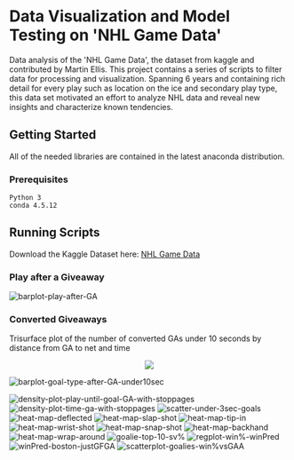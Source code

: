 # Data Visualization and Model Testing on 'NHL Game Data' 

Data analysis of the 'NHL Game Data', the dataset from kaggle and contributed by Martin Ellis. This project contains a series of scripts to filter data for processing and visualization. Spanning 6 years and containing rich detail for every play such as location on the ice and secondary play type, this data set motivated an effort to analyze NHL data and reveal new insights and characterize known tendencies. 


## Getting Started
All of the needed libraries are contained in the latest anaconda distribution.
### Prerequisites

```
Python 3
conda 4.5.12
```
## Running Scripts
Download the Kaggle Dataset here: [NHL Game Data](https://www.kaggle.com/martinellis/nhl-game-data)



### Play after a Giveaway
![barplot-play-after-GA](https://user-images.githubusercontent.com/21959159/58521134-a2dd9500-8178-11e9-99cb-39153086251b.png)

### Converted Giveaways
Trisurface plot of the number of converted GAs under 10 seconds by distance from GA to net and time
<p align="center">
  <img src="https://user-images.githubusercontent.com/21959159/58520036-3ca24380-8173-11e9-8646-6cd7a36ec1a7.gif">
</p>

![barplot-goal-type-after-GA-under10sec](https://user-images.githubusercontent.com/21959159/58521117-87728a00-8178-11e9-85fe-a43a18417b36.png)


![density-plot-play-until-goal-GA-with-stoppages](https://user-images.githubusercontent.com/21959159/58522103-1634d600-817c-11e9-805c-b34d4bb7f1e2.png)
![density-plot-time-ga-with-stoppages](https://user-images.githubusercontent.com/21959159/58522118-2c429680-817c-11e9-9c90-67f27dc48ee0.png)
![scatter-under-3sec-goals](https://user-images.githubusercontent.com/21959159/58522140-3ebcd000-817c-11e9-82bd-eef97b24b10d.png)
![heat-map-deflected](https://user-images.githubusercontent.com/21959159/58522141-3ebcd000-817c-11e9-87d9-a88ae49489fe.png)
![heat-map-slap-shot](https://user-images.githubusercontent.com/21959159/58522142-3f556680-817c-11e9-9119-c9b5e3450fbd.png)
![heat-map-tip-in](https://user-images.githubusercontent.com/21959159/58522143-3f556680-817c-11e9-8bba-983a2976d3f9.png)
![heat-map-wrist-shot](https://user-images.githubusercontent.com/21959159/58522144-3fedfd00-817c-11e9-8fd4-25f9ae2ddbcc.png)
![heat-map-snap-shot](https://user-images.githubusercontent.com/21959159/58522145-3fedfd00-817c-11e9-9751-09f672dc6d63.png)
![heat-map-backhand](https://user-images.githubusercontent.com/21959159/58522146-3fedfd00-817c-11e9-9f57-2d4f10bd3cad.png)
![heat-map-wrap-around](https://user-images.githubusercontent.com/21959159/58522147-3fedfd00-817c-11e9-8c46-9d995ba43d2a.png)
![goalie-top-10-sv%](https://user-images.githubusercontent.com/21959159/58522148-40869380-817c-11e9-840d-8d94bdd0a9aa.png)
![regplot-win%-winPred](https://user-images.githubusercontent.com/21959159/58522149-40869380-817c-11e9-9f48-33ca647cfeaa.png)
![winPred-boston-justGFGA](https://user-images.githubusercontent.com/21959159/58522150-40869380-817c-11e9-9b93-dcc7021f636b.png)
![scatterplot-goalies-win%vsGAA](https://user-images.githubusercontent.com/21959159/58522151-40869380-817c-11e9-86a7-4d94cf59bdf1.png)
